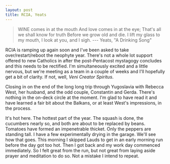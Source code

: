 ```yaml
---
layout: post
title: RCIA, Yeats
---
```

> WINE comes in at the mouth 
And love comes in at the eye; 
That's all we shall know for truth 
Before we grow old and die. 
I lift my glass to my mouth, 
I look at you, and I sigh. 
--- Yeats, "A Drinking Song"

RCIA is ramping up again soon and I've been asked to take over/restart/reboot
the neophyte year. There's not a whole lot support offered to new Catholics in
after the post-Pentacost mystagogy concludes and this needs to be rectified. I'm
simultaneously excited and a little nervous, but we're meeting as a team in a
couple of weeks and I'll hopefully get a bit of clarity. If not, well, _Veni
Creator Spiritus_.

Closing in on the end of the long long trip through Yugoslavia with Rebecca
West, her husband, and the odd couple, Constantin and Gerda. There's nothing in
the on-deck circle at the moment. I'm glad to have read it and have learned a
fair bit about the Balkans, or at least West's impressions, in the process.

It's hot here. The hottest part of the year. The squash is done, the
cucumbers nearly so, and both are about to be replaced by beans.  Tomatoes have 
formed an impenetrable thicket. Only the peppers are standing tall. I have a few
experimentally drying in the garage. We'll see how that goes. This morning I
skipped Lauds to get in an early morning run before the day got too hot. Then I
got back and my work day commenced immediately. So I felt great from the run,
but not great from laying aside prayer and meditation to do so. Not a mistake I
intend to repeat. 
